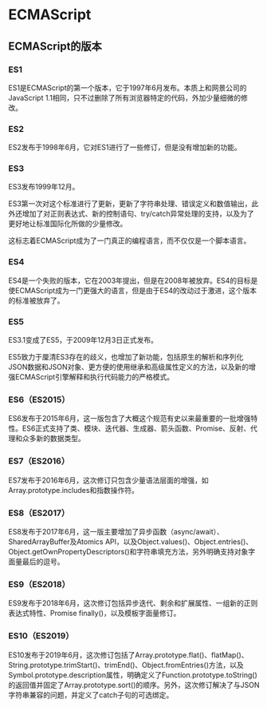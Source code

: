 # ECMAScript

## ECMAScript的版本

### ES1
ES1是ECMAScript的第一个版本，它于1997年6月发布。本质上和网景公司的JavaScript 1.1相同，只不过删除了所有浏览器特定的代码，外加少量细微的修改。

### ES2
ES2发布于1998年6月，它对ES1进行了一些修订，但是没有增加新的功能。

### ES3
ES3发布1999年12月。

ES3第一次对这个标准进行了更新，更新了字符串处理、错误定义和数值输出，此外还增加了对正则表达式、新的控制语句、try/catch异常处理的支持，以及为了更好地让标准国际化所做的少量修改。

这标志着ECMAScript成为了一门真正的编程语言，而不仅仅是一个脚本语言。

### ES4
ES4是一个失败的版本，它在2003年提出，但是在2008年被放弃。ES4的目标是使ECMAScript成为一门更强大的语言，但是由于ES4的改动过于激进，这个版本的标准被放弃了。

### ES5
ES3.1变成了ES5，于2009年12月3日正式发布。

ES5致力于厘清ES3存在的歧义，也增加了新功能，包括原生的解析和序列化JSON数据和JSON对象、更方便的使用继承和高级属性定义的方法，以及新的增强ECMAScript引擎解释和执行代码能力的严格模式。

### ES6（ES2015）
ES6发布于2015年6月，这一版包含了大概这个规范有史以来最重要的一批增强特性。ES6正式支持了类、模块、迭代器、生成器、箭头函数、Promise、反射、代理和众多新的数据类型。

### ES7（ES2016）
ES7发布于2016年6月，这次修订只包含少量语法层面的增强，如Array.prototype.includes和指数操作符。

### ES8（ES2017）
ES8发布于2017年6月，这一版主要增加了异步函数（async/await）、SharedArrayBuffer及Atomics API，以及Object.values()、Object.entries()、Object.getOwnPropertyDescriptors()和字符串填充方法，另外明确支持对象字面量最后的逗号。

### ES9（ES2018）
ES9发布于2018年6月，这次修订包括异步迭代、剩余和扩展属性、一组新的正则表达式特性、Promise finally()，以及模板字面量修订。

### ES10（ES2019）
ES10发布于2019年6月，这次修订包括了Array.prototype.flat()、flatMap()、String.prototype.trimStart()、trimEnd()、Object.fromEntries()方法，以及Symbol.prototype.description属性，明确定义了Function.prototype.toString()的返回值并固定了Array.prototype.sort()的顺序。另外，这次修订解决了与JSON字符串兼容的问题，并定义了catch子句的可选绑定。